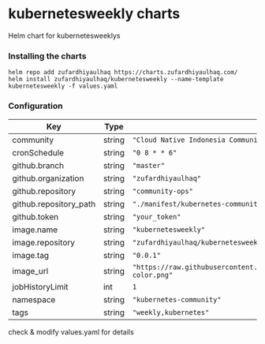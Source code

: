 # kubernetesweekly charts
Helm chart for kubernetesweeklys

### Installing the charts
```
helm repo add zufardhiyaulhaq https://charts.zufardhiyaulhaq.com/
helm install zufardhiyaulhaq/kubernetesweekly --name-template kubernetesweekly -f values.yaml
```

### Configuration

| Key | Type | Default | Description |
|-----|------|---------|-------------|
| community | string | `"Cloud Native Indonesia Community"` |  |
| cronSchedule | string | `"0 8 * * 6"` |  |
| github.branch | string | `"master"` |  |
| github.organization | string | `"zufardhiyaulhaq"` |  |
| github.repository | string | `"community-ops"` |  |
| github.repository_path | string | `"./manifest/kubernetes-community/"` |  |
| github.token | string | `"your_token"` |  |
| image.name | string | `"kubernetesweekly"` |  |
| image.repository | string | `"zufardhiyaulhaq/kubernetesweekly"` |  |
| image.tag | string | `"0.0.1"` |  |
| image_url | string | `"https://raw.githubusercontent.com/cncf/artwork/master/other/cncf/horizontal/color/cncf-color.png"` |  |
| jobHistoryLimit | int | `1` |  |
| namespace | string | `"kubernetes-community"` |  |
| tags | string | `"weekly,kubernetes"` |  |

check & modify values.yaml for details
